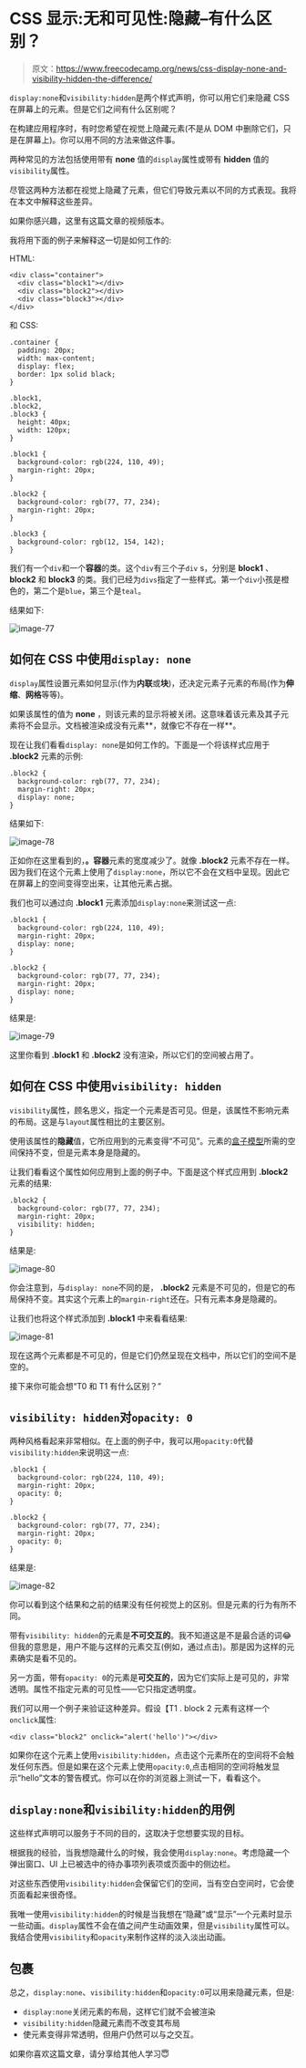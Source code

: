 # CSS 显示:无和可见性:隐藏–有什么区别？

> 原文：<https://www.freecodecamp.org/news/css-display-none-and-visibility-hidden-the-difference/>

`display:none`和`visibility:hidden`是两个样式声明，你可以用它们来隐藏 CSS 在屏幕上的元素。但是它们之间有什么区别呢？

在构建应用程序时，有时您希望在视觉上隐藏元素(不是从 DOM 中删除它们，只是在屏幕上)。你可以用不同的方法来做这件事。

两种常见的方法包括使用带有 **none** 值的`display`属性或带有 **hidden** 值的`visibility`属性。

尽管这两种方法都在视觉上隐藏了元素，但它们导致元素以不同的方式表现。我将在本文中解释这些差异。

如果你感兴趣，这里有这篇文章的视频版本。

我将用下面的例子来解释这一切是如何工作的:

HTML:

```
<div class="container">
  <div class="block1"></div>
  <div class="block2"></div>
  <div class="block3"></div>
</div> 
```

和 CSS:

```
.container {
  padding: 20px;
  width: max-content;
  display: flex;
  border: 1px solid black;
}

.block1,
.block2,
.block3 {
  height: 40px;
  width: 120px;
}

.block1 {
  background-color: rgb(224, 110, 49);
  margin-right: 20px;
}

.block2 {
  background-color: rgb(77, 77, 234);
  margin-right: 20px;
}

.block3 {
  background-color: rgb(12, 154, 142);
} 
```

我们有一个`div`和一个**容器**的类。这个`div`有三个子`div` s，分别是 **block1** 、 **block2** 和 **block3** 的类。我们已经为`divs`指定了一些样式。第一个`div`小孩是橙色的，第二个是`blue`，第三个是`teal`。

结果如下:

![image-77](img/adcf8965801e39a1e8e394a853ad2aa1.png)

## 如何在 CSS 中使用`display: none`

`display`属性设置元素如何显示(作为**内联**或**块**)，还决定元素子元素的布局(作为**伸缩**、**网格**等等)。

如果该属性的值为 **none** ，则该元素的显示将被关闭。这意味着该元素及其子元素将不会显示。文档被渲染成没有元素**，就像它不存在一样**。

现在让我们看看`display: none`是如何工作的。下面是一个将该样式应用于 **.block2** 元素的示例:

```
.block2 {
  background-color: rgb(77, 77, 234);
  margin-right: 20px;
  display: none;
} 
```

结果如下:

![image-78](img/c16bcbfeb7340be265ff859451a374fe.png)

正如你在这里看到的，**。容器**元素的宽度减少了。就像 **.block2** 元素不存在一样。因为我们在这个元素上使用了`display:none`，所以它不会在文档中呈现。因此它在屏幕上的空间变得空出来，让其他元素占据。

我们也可以通过向 **.block1** 元素添加`display:none`来测试这一点:

```
.block1 {
  background-color: rgb(224, 110, 49);
  margin-right: 20px;
  display: none;
}

.block2 {
  background-color: rgb(77, 77, 234);
  margin-right: 20px;
  display: none;
} 
```

结果是:

![image-79](img/9274c765456460dbe3fd56ab12f69609.png)

这里你看到 **.block1** 和 **.block2** 没有渲染，所以它们的空间被占用了。

## 如何在 CSS 中使用`visibility: hidden`

`visibility`属性，顾名思义，指定一个元素是否可见。但是，该属性不影响元素的布局。这是与`layout`属性相比的主要区别。

使用该属性的**隐藏**值，它所应用到的元素变得“不可见”。元素的[盒子模型](https://youtu.be/opHpcJIUbEU)所需的空间保持不变，但是元素本身是隐藏的。

让我们看看这个属性如何应用到上面的例子中。下面是这个样式应用到 **.block2** 元素的结果:

```
.block2 {
  background-color: rgb(77, 77, 234);
  margin-right: 20px;
  visibility: hidden;
} 
```

结果是:

![image-80](img/934c0661acec7ac672819ed3b6c97fcb.png)

你会注意到，与`display: none`不同的是， **.block2** 元素是不可见的，但是它的布局保持不变。其实这个元素上的`margin-right`还在。只有元素本身是隐藏的。

让我们也将这个样式添加到 **.block1** 中来看看结果:

![image-81](img/fe98fa0a2ddb2c0bb1eefbca6fbdf91d.png)

现在这两个元素都是不可见的，但是它们仍然呈现在文档中，所以它们的空间不是空的。

接下来你可能会想“T0 和 T1 有什么区别？”

## `visibility: hidden`对`opacity: 0`

两种风格看起来非常相似。在上面的例子中，我可以用`opacity:0`代替`visibility:hidden`来说明这一点:

```
.block1 {
  background-color: rgb(224, 110, 49);
  margin-right: 20px;
  opacity: 0;
}

.block2 {
  background-color: rgb(77, 77, 234);
  margin-right: 20px;
  opacity: 0;
} 
```

结果是:

![image-82](img/d2958e89282087ddfb4390ff073e752f.png)

你可以看到这个结果和之前的结果没有任何视觉上的区别。但是元素的行为有所不同。

带有`visibility: hidden`的元素是**不可交互的**。我不知道这是不是最合适的词😂但我的意思是，用户不能与这样的元素交互(例如，通过点击)。那是因为这样的元素确实是看不见的。

另一方面，带有`opacity: 0`的元素是**可交互的**，因为它们实际上是可见的，非常透明。属性不指定元素的可见性——它只指定透明度。

我们可以用一个例子来验证这种差异。假设【T1 . block 2 元素有这样一个`onclick`属性:

```
<div class="block2" onclick="alert('hello')"></div> 
```

如果你在这个元素上使用`visibility:hidden`，点击这个元素所在的空间将不会触发任何东西。但是如果在这个元素上使用`opacity:0`,点击相同的空间将触发显示“hello”文本的警告模式。你可以在你的浏览器上测试一下，看看这个。

## `display:none`和`visibility:hidden`的用例

这些样式声明可以服务于不同的目的，这取决于您想要实现的目标。

根据我的经验，当我想隐藏什么的时候，我会使用`display:none`。考虑隐藏一个弹出窗口、UI 上已被选中的待办事项列表项或页面中的侧边栏。

对这些东西使用`visibility:hidden`会保留它们的空间，当有空白空间时，它会使页面看起来很奇怪。

我唯一使用`visibility:hidden`的时候是当我想在“隐藏”或“显示”一个元素时显示一些动画。`display`属性不会在值之间产生动画效果，但是`visibility`属性可以。我结合使用`visibility`和`opacity`来制作这样的淡入淡出动画。

## 包裹

总之，`display:none`、`visibility:hidden`和`opacity:0`可以用来隐藏元素，但是:

*   `display:none`关闭元素的布局，这样它们就不会被渲染
*   `visibility:hidden`隐藏元素而不改变其布局
*   使元素变得非常透明，但用户仍然可以与之交互。

如果你喜欢这篇文章，请分享给其他人学习😇